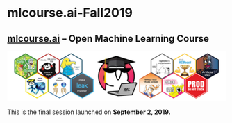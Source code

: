 # mlcourse.ai-Fall2019

## [mlcourse.ai](https://mlcourse.ai) – Open Machine Learning Course

![ODS stickers](https://github.com/Yorko/mlcourse.ai/blob/master/img/ods_stickers.jpg)

This is the final session launched on **September 2, 2019.**
